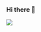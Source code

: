 ### Hi there 👋
![](https://komarev.com/ghpvc/?username=LinusOlofsson-maker)

<!--
**LinusOlofsson-maker/LinusOlofsson-maker** is a ✨ _special_ ✨ repository because its `README.md` (this file) appears on your GitHub profile.
Hi :smiley: :wave:   , in the latest 24 commits :bug:, am I morning person ?
| | | | |%|
| --- | --- | --- | --- | --- |
| :sunny: | Morning | (06.00-12.00] | [--------------------] | 4.00 |
| :satisfied: | Daytime | (12.00-18.00] | [******************--] | 92.00 |
| :moon: | Evening | (18.00-00.00] | [--------------------] | 0.00 |
| :sleeping: | Night | (00.00-06.00] | [--------------------] | 4.00 |

![Current UTC time](https://jojoee.jojoee.com/api/utcnowgif?utcnow)
Here are some ideas to get you started:

- 🔭 I’m currently working on ...
- 🌱 I’m currently learning ...
- 👯 I’m looking to collaborate on ...
- 🤔 I’m looking for help with ...
- 💬 Ask me about ...
- 📫 How to reach me: ...
- 😄 Pronouns: ...
- ⚡ Fun fact: ...
-->

